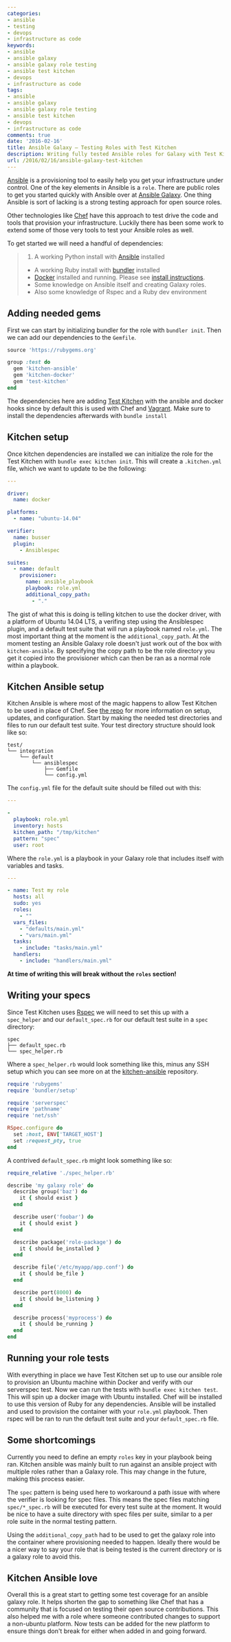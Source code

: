 ```yaml
---
categories:
- ansible
- testing
- devops
- infrastructure as code
keywords:
- ansible
- ansible galaxy
- ansible galaxy role testing
- ansible test kitchen
- devops
- infrastructure as code
tags:
- ansible
- ansible galaxy
- ansible galaxy role testing
- ansible test kitchen
- devops
- infrastructure as code
comments: true
date: '2016-02-16'
title: Ansible Galaxy – Testing Roles with Test Kitchen
description: Writing fully tested Ansible roles for Galaxy with Test Kitchen across multiple platforms
url: /2016/02/16/ansible-galaxy-test-kitchen
---
```


[Ansible][1] is a provisioning tool to easily help you get your infrastructure
under control. One of the key elements in Ansible is a `role`. There are public
roles to get you started quickly with Ansible over at [Ansible Galaxy][2]. One
thing Ansible is sort of lacking is a strong testing approach for open source
roles.

<!--more-->

Other technologies like [Chef][3] have this approach to test drive the
code and tools that provision your infrastructure. Luckily there has been some
work to extend some of those very tools to test your Ansible roles as well.

To get started we will need a handful of dependencies:

> 1. A working Python install with [Ansible][4] installed
> * A working Ruby install with [bundler][5] installed
> * [Docker][6] installed and running. Please see [install instructions][7].
> * Some knowledge on Ansible itself and creating Galaxy roles.
> * Also some knowledge of Rspec and a Ruby dev environment

## Adding needed gems

First we can start by initializing bundler for the role with `bundler init`.
Then we can add our dependencies to the `Gemfile`.

```ruby
source 'https://rubygems.org'

group :test do
  gem 'kitchen-ansible'
  gem 'kitchen-docker'
  gem 'test-kitchen'
end
```

The dependencies here are adding [Test Kitchen][8] with the ansible and docker
hooks since by default this is used with Chef and [Vagrant][9]. Make sure to
install the dependencies afterwards with `bundle install`

## Kitchen setup

Once kitchen dependencies are installed we can initialize the role for the Test
Kitchen with `bundle exec kitchen init`. This will create a `.kitchen.yml` file,
which we want to update to be the following:

```yaml
---

driver:
  name: docker

platforms:
  - name: "ubuntu-14.04"

verifier:
  name: busser
  plugin:
    - Ansiblespec

suites:
  - name: default
    provisioner:
      name: ansible_playbook
      playbook: role.yml
      additional_copy_path:
        - "."
```

The gist of what this is doing is telling kitchen to use the docker driver,
with a platform of Ubuntu 14.04 LTS, a verifing step using the Ansiblespec plugin,
and a default test suite that will run a playbook named `role.yml`. The most
important thing at the moment is the `additional_copy_path`. At the moment testing
an Ansible Galaxy role doesn't just work out of the box with `kitchen-ansible`.
By specifying the copy path to be the role directory you get it copied into the
provisioner which can then be ran as a normal role within a playbook.

## Kitchen Ansible setup

Kitchen Ansible is where most of the magic happens to allow Test Kitchen to be used
in place of Chef. See [the repo][10] for more information on setup, updates, and
configuration. Start by making the needed test directories and files to run our
default test suite. Your test directory structure should look like so:

```
test/
└── integration
    └── default
        └── ansiblespec
            ├── Gemfile
            └── config.yml
```

The `config.yml` file for the default suite should be filled out with this:

```yaml
---

-
  playbook: role.yml
  inventory: hosts
  kitchen_path: "/tmp/kitchen"
  pattern: "spec"
  user: root
```

Where the `role.yml` is a playbook in your Galaxy role that includes itself with
variables and tasks.

```yaml
---

- name: Test my role
  hosts: all
  sudo: yes
  roles:
    - ""
  vars_files:
    - "defaults/main.yml"
    - "vars/main.yml"
  tasks:
    - include: "tasks/main.yml"
  handlers:
    - include: "handlers/main.yml"
```

**At time of writing this will break without the `roles` section!**

## Writing your specs

Since Test Kitchen uses [Rspec][11] we will need to set this up with a `spec_helper`
and our `default_spec.rb` for our default test suite in a `spec` directory:

```
spec
├── default_spec.rb
└── spec_helper.rb
```

Where a `spec_helper.rb` would look something like this, minus any SSH setup which
you can see more on at the [kitchen-ansible][10] repository.

```ruby
require 'rubygems'
require 'bundler/setup'

require 'serverspec'
require 'pathname'
require 'net/ssh'

RSpec.configure do
  set :host, ENV['TARGET_HOST']
  set :request_pty, true
end
```

A contrived `default_spec.rb` might look something like so:

```ruby
require_relative './spec_helper.rb'

describe 'my galaxy role' do
  describe group('baz') do
    it { should exist }
  end

  describe user('foobar') do
    it { should exist }
  end

  describe package('role-package') do
    it { should be_installed }
  end

  describe file('/etc/myapp/app.conf') do
    it { should be_file }
  end

  describe port(8000) do
    it { should be_listening }
  end

  describe process('myprocess') do
    it { should be_running }
  end
end
```

## Running your role tests

With everything in place we have Test Kitchen set up to use our ansible role
to provision an Ubuntu machine within Docker and verify with our serverspec
test. Now we can run the tests with `bundle exec kitchen test`. This will
spin up a docker image with Ubuntu installed. Chef will be installed to use
this version of Ruby for any dependencies. Ansible will be installed and used
to provision the container with your `role.yml` playbook. Then rspec will be
ran to run the default test suite and your `default_spec.rb` file.

## Some shortcomings

Currently you need to define an empty `roles` key in your playbook being ran.
Kitchen ansible was mainly built to run against an ansible project with multiple
roles rather than a Galaxy role. This may change in the future, making this process
easier.

The `spec` pattern is being used here to workaround a path issue with where
the verifier is looking for spec files. This means the spec files matching
`spec/*_spec.rb` will be executed for every test suite at the moment. It would
be nice to have a suite directory with spec files per suite, similar to a per
role suite in the normal testing pattern.

Using the `additional_copy_path` had to be used to get the galaxy role into
the container where provisioning needed to happen. Ideally there would be a nicer
way to say your role that is being tested is the current directory or is a galaxy
role to avoid this.

## Kitchen Ansible love

Overall this is a great start to getting some test coverage for an ansible
galaxy role. It helps shorten the gap to something like Chef that has a community
that is focused on testing their open source contributions. This also helped me
with a role where someone contributed changes to support a non-ubuntu platform.
Now tests can be added for the new platform to ensure things don't break for either
when added in and going forward.

[1]: https://www.ansible.com/
[2]: https://galaxy.ansible.com/
[3]: https://www.chef.io/
[4]: https://pypi.python.org/pypi/ansible
[5]: http://bundler.io/
[6]: https://www.docker.com/
[7]: https://docs.docker.com/engine/installation/
[8]: http://kitchen.ci/
[9]: https://www.vagrantup.com/
[10]: https://github.com/neillturner/kitchen-ansible
[11]: http://rspec.info

